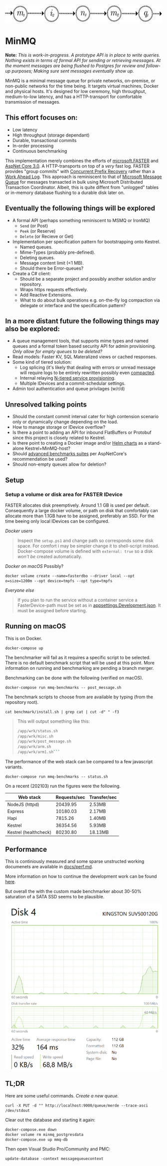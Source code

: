 <img src="./logo-large.png" width="549" height="56" />

# MinMQ

**Note:** _This is work-in-progress. A prototype API is in place to write queries. Nothing exists
in terms of formal API for sending or retrieving messages. At the moment messages are being flushed
to Postgres for review and follow-up purposes; Making sure sent messages eventually show up._  

MinMQ is a minimal message queue for private networks, on-premise, or non-public networks for the
time being. It targets virtual machines, Docker and physical hosts. It's designed for low ceremony,
high throughput, medium-to-low latency, and has a HTTP-transport for comfortable transmission of
messages.

## This effort focuses on:
- Low latency
- High throughput (storage dependant)
- Durable, transactional commits
- In-order processing
- Continuous benchmarking

This implementation merely combines the efforts of [microsoft.FASTER](https://github.com/microsoft/FASTER) and 
[AspNet Core 3.0](https://docs.microsoft.com/en-us/aspnet/core/?view=aspnetcore-3.0). A HTTP-transports on top of a *very*
fast log. FASTER provides "group commits" with [Concurrent Prefix Recovery](https://www.microsoft.com/en-us/research/uploads/prod/2019/01/cpr-sigmod19.pdf) rather than a [Work Ahead Log](https://wiki.postgresql.org/wiki/Improve_the_performance_of_ALTER_TABLE_SET_LOGGED_UNLOGGED_statement). This approach is reminiscent to that of [Microsoft Message Queue](https://support.microsoft.com/ms-my/help/256096/how-to-install-msmq-2-0-to-enable-queued-components) for
messages transacted in bulk using Microsoft Distributed Transaction Coordinator. Albeit, this is quite diffent from "unlogged" tables or in-memory database 
flushing to a durable disk later on. 

## Eventually the following things will be explored
- A formal API (perhaps something reminiscent to MSMQ or IronMQ)
  - `Send` (or Post)
  - `Peek` (or Reserve)
  - `Delete` (or Recieve or Get)
- Implementation per specification pattern for bootstrapping onto Kestrel.
  - Named queues.
  - Mime-Types (probably pre-defined).
  - Deleting queues.
  - Message content limit (<1 MB).
  - Should there be Error-queues?
- Create a C# client:
  - Should be a separate project and possibly another solution and/or repository.
  - Wraps https requests effectively. 
  - Add Reactive Extensions.
  - What to do about bulk operations e.g. on-the-fly log compaction via delegate or interface and the specification pattern?

## In a more distant future the following things may also be explored:
- A queue management tools, that supports mime types and named queues and a formal token based security API for admin provisioning.
_Only allow for empty queues to be deleted?_
- Read models: Faster KV, SQL Materalized views or cached responses.
- Some kind of tiered solution:
  - Log splicing (it's likely that dealing with errors or unread message will require logs to be entirely rewritten
  possibly even [compacted](http://cloudurable.com/blog/kafka-architecture-log-compaction/index.html). 
  - Internal relaying [N-tiered service provisioning](docs/ntiered.md).
  - Multiple IDevices and a commit-schedular settings.
- Admin tool authentication and queue privilages (w/r/d)

## Unresolved talking points
- Should the constant commit interval cater for high contension scenario only or dynamically change depending on the load.
- How to manage storage or IDevice overflow?
- Is there a point to adding an API for inbound FlatBuffers or Protobuf since this project is closely related to Kestrel.
- Is there point to creating a Docker image and/or [Helm charts](https://helm.sh/) as a stand-alone Kestrel+MinMQ-host?
- Should [advanced benchmarks suites](https://github.com/aspnet/Benchmarks) per AspNetCore's recommendation be used?
- Should non-empty queues allow for deletion? 

## Setup
### Setup a volume or disk area for FASTER IDevice
FASTER allocates disk preemptively. Around 1.1 GB is used per default. Consequently a large docker volume, or path on
disk that comfortably can allocate more than 1.1GB have to be assigned, preferably an SSD. For the time beeing only
local IDevices can be configured. 

*Docker users*
> Inspect the `setup.ps1` and change path so corresponds some disk space. For comfort i may be simpler change it to
> shell-script instead. Docker-compose volume is defined with `external: true` so a disk _won't be_ created automatically.

*Docker on macOS*
Possibly?

    docker volume create --name=fasterdbo --driver local --opt o=size=1200m --opt device=tmpfs --opt type=tmpfs

*Everyone else*
> If you plan to run the service without a container service a FasterDevice-path must be set as in
> [appsettings.Development.json](./service/MinMQ.Service/appsettings.Development.json). It
> must be assigned before starting.


## Running on macOS
This is on Docker.

    docker-compose up

The benchmarker will fail as it requires a specific script to be selected. There is no default benchmark script that will be used at this point. More information on
running and benchmarking are pending a branch merger. 

Benchmarking can be done with the following (verified on macOS).

    docker-compose run mmq-benchmarks -- post_message.sh 

The benchmark scripts to choose from are available by typing (from the repository root).

    cat benchmark/install.sh | grep cat | cut -d" " -f3

> This will output something like this:
>
>    ```/app/wrk/http-ready.sh
>    /app/wrk/status.sh
>    /app/wrk/misc.sh
>    /app/wrk/post_message.sh
>    /app/wrk/arm.sh
>    /app/wrk/arm1.sh```

The performance of the web stack can be compared to a few javascript variants. 

    docker-compose run mmq-benchmarks -- status.sh 

On a recent (202103) run the figures were the following. 

| Web stack | Requests/sec | Transfer/sec |
|-------|--------------|--------|
|NodeJS (httpd)|20439.95|2.53MB|
|Express|10180.03|2.17MB|
|Hapi|7815.26|1.40MB|
|Kestrel|36354.56|5.93MB|
|Kestrel (healthcheck) |80230.80|18.13MB|

## Performance
This is continiously measured and some sparse unstructed working documenets are available in [docs/perf.md](docs/perf.md).

More information on how to continue the development work can be found [here](docs/development_work.md). 

But overall the with the custom made benchmarker about 30-50% saturation of a SATA SSD seems to be plausible. 

<img src="./ssd-saturation.png" />


## TL;DR
Here are some useful commands. _Create a new queue._

    curl -X PUT -d "" http://localhost:9000/queue/merde --trace-asci /dev/stdout

Clear out the database and starting it again:

    docker-compose.exe down
    docker volume rm minmq_postgresdata
    docker-compose.exe up mmq-db

Then open Visual Studio Pro/Community and PMC: 

    update-database -context messagequeuecontext

